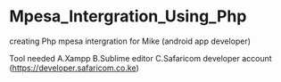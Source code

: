 # Mpesa_Intergration_Using_Php
creating  Php  mpesa intergration for Mike (android app developer)

 Tool needed
  A.Xampp
  B.Sublime editor
  C.Safaricom developer account (https://developer.safaricom.co.ke)

